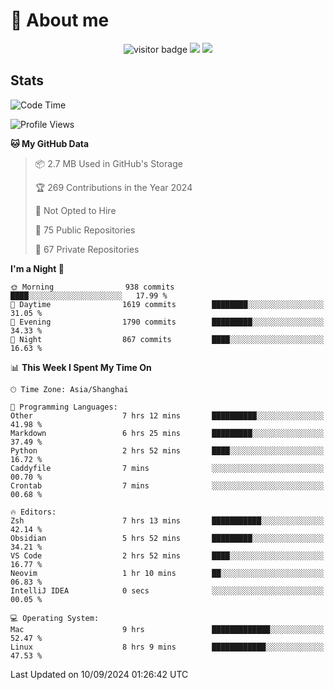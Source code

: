 <!-- ![](https://youpai.roccoshi.top/img/20200804214216.png) -->

# 🧐 About me
 
<p align="center">
<img src="https://visitor-badge.laobi.icu/badge?page_id=Lincest.Lincest&title=hits" alt="visitor badge"/>
<a href="mailto:imroccoshi@gmail.com"><img src="https://img.shields.io/badge/gmail-imroccoshi%40gmail.com-red"></a>
<a href="https://blog.roccoshi.top"><img src="https://img.shields.io/badge/blog-roccoshi-green"></a>
</p>

## Stats

<!--START_SECTION:waka-->
![Code Time](http://img.shields.io/badge/Code%20Time-1%2C514%20hrs%2043%20mins-blue)

![Profile Views](http://img.shields.io/badge/Profile%20Views-1-blue)

**🐱 My GitHub Data** 

> 📦 2.7 MB Used in GitHub's Storage 
 > 
> 🏆 269 Contributions in the Year 2024
 > 
> 🚫 Not Opted to Hire
 > 
> 📜 75 Public Repositories 
 > 
> 🔑 67 Private Repositories 
 > 
**I'm a Night 🦉** 

```text
🌞 Morning                938 commits         ████░░░░░░░░░░░░░░░░░░░░░   17.99 % 
🌆 Daytime                1619 commits        ████████░░░░░░░░░░░░░░░░░   31.05 % 
🌃 Evening                1790 commits        █████████░░░░░░░░░░░░░░░░   34.33 % 
🌙 Night                  867 commits         ████░░░░░░░░░░░░░░░░░░░░░   16.63 % 
```


📊 **This Week I Spent My Time On** 

```text
🕑︎ Time Zone: Asia/Shanghai

💬 Programming Languages: 
Other                    7 hrs 12 mins       ██████████░░░░░░░░░░░░░░░   41.98 % 
Markdown                 6 hrs 25 mins       █████████░░░░░░░░░░░░░░░░   37.49 % 
Python                   2 hrs 52 mins       ████░░░░░░░░░░░░░░░░░░░░░   16.72 % 
Caddyfile                7 mins              ░░░░░░░░░░░░░░░░░░░░░░░░░   00.70 % 
Crontab                  7 mins              ░░░░░░░░░░░░░░░░░░░░░░░░░   00.68 % 

🔥 Editors: 
Zsh                      7 hrs 13 mins       ███████████░░░░░░░░░░░░░░   42.14 % 
Obsidian                 5 hrs 52 mins       █████████░░░░░░░░░░░░░░░░   34.21 % 
VS Code                  2 hrs 52 mins       ████░░░░░░░░░░░░░░░░░░░░░   16.77 % 
Neovim                   1 hr 10 mins        ██░░░░░░░░░░░░░░░░░░░░░░░   06.83 % 
IntelliJ IDEA            0 secs              ░░░░░░░░░░░░░░░░░░░░░░░░░   00.05 % 

💻 Operating System: 
Mac                      9 hrs               █████████████░░░░░░░░░░░░   52.47 % 
Linux                    8 hrs 9 mins        ████████████░░░░░░░░░░░░░   47.53 % 
```


 Last Updated on 10/09/2024 01:26:42 UTC
<!--END_SECTION:waka-->


